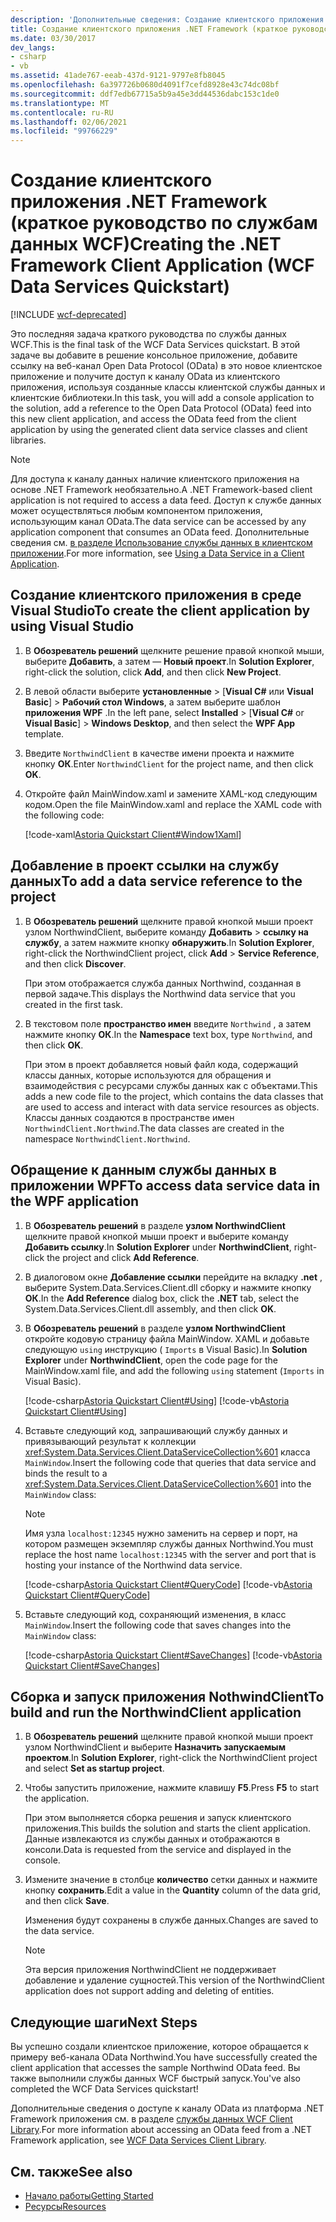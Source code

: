 ```yaml
---
description: 'Дополнительные сведения: Создание клиентского приложения платформа .NET Framework (краткое руководство по службы данных WCF)'
title: Создание клиентского приложения .NET Framework (краткое руководство по службам данных WCF)
ms.date: 03/30/2017
dev_langs:
- csharp
- vb
ms.assetid: 41ade767-eeab-437d-9121-9797e8fb8045
ms.openlocfilehash: 6a397726b0680d4091f7cefd8928e43c74dc08bf
ms.sourcegitcommit: ddf7edb67715a5b9a45e3dd44536dabc153c1de0
ms.translationtype: MT
ms.contentlocale: ru-RU
ms.lasthandoff: 02/06/2021
ms.locfileid: "99766229"
---
```

# <a name="creating-the-net-framework-client-application-wcf-data-services-quickstart"></a><span data-ttu-id="12746-103">Создание клиентского приложения .NET Framework (краткое руководство по службам данных WCF)</span><span class="sxs-lookup"><span data-stu-id="12746-103">Creating the .NET Framework Client Application (WCF Data Services Quickstart)</span></span>

[!INCLUDE [wcf-deprecated](~/includes/wcf-deprecated.md)]

<span data-ttu-id="12746-104">Это последняя задача краткого руководства по службы данных WCF.</span><span class="sxs-lookup"><span data-stu-id="12746-104">This is the final task of the WCF Data Services quickstart.</span></span> <span data-ttu-id="12746-105">В этой задаче вы добавите в решение консольное приложение, добавите ссылку на веб-канал Open Data Protocol (OData) в это новое клиентское приложение и получите доступ к каналу OData из клиентского приложения, используя созданные классы клиентской службы данных и клиентские библиотеки.</span><span class="sxs-lookup"><span data-stu-id="12746-105">In this task, you will add a console application to the solution, add a reference to the Open Data Protocol (OData) feed into this new client application, and access the OData feed from the client application by using the generated client data service classes and client libraries.</span></span>

> [!NOTE]
> <span data-ttu-id="12746-106">Для доступа к каналу данных наличие клиентского приложения на основе .NET Framework необязательно.</span><span class="sxs-lookup"><span data-stu-id="12746-106">A .NET Framework-based client application is not required to access a data feed.</span></span> <span data-ttu-id="12746-107">Доступ к службе данных может осуществляться любым компонентом приложения, использующим канал OData.</span><span class="sxs-lookup"><span data-stu-id="12746-107">The data service can be accessed by any application component that consumes an OData feed.</span></span> <span data-ttu-id="12746-108">Дополнительные сведения см. [в разделе Использование службы данных в клиентском приложении](using-a-data-service-in-a-client-application-wcf-data-services.md).</span><span class="sxs-lookup"><span data-stu-id="12746-108">For more information, see [Using a Data Service in a Client Application](using-a-data-service-in-a-client-application-wcf-data-services.md).</span></span>

## <a name="to-create-the-client-application-by-using-visual-studio"></a><span data-ttu-id="12746-109">Создание клиентского приложения в среде Visual Studio</span><span class="sxs-lookup"><span data-stu-id="12746-109">To create the client application by using Visual Studio</span></span>

1. <span data-ttu-id="12746-110">В **Обозреватель решений** щелкните решение правой кнопкой мыши, выберите **Добавить**, а затем — **Новый проект**.</span><span class="sxs-lookup"><span data-stu-id="12746-110">In **Solution Explorer**, right-click the solution, click **Add**, and then click **New Project**.</span></span>

2. <span data-ttu-id="12746-111">В левой области выберите **установленные** > [**Visual C#** или **Visual Basic**] > **Рабочий стол Windows**, а затем выберите шаблон **приложения WPF** .</span><span class="sxs-lookup"><span data-stu-id="12746-111">In the left pane, select **Installed** > [**Visual C#** or **Visual Basic**] > **Windows Desktop**, and then select the **WPF App** template.</span></span>

3. <span data-ttu-id="12746-112">Введите `NorthwindClient` в качестве имени проекта и нажмите кнопку **ОК**.</span><span class="sxs-lookup"><span data-stu-id="12746-112">Enter `NorthwindClient` for the project name, and then click **OK**.</span></span>

4. <span data-ttu-id="12746-113">Откройте файл MainWindow.xaml и замените XAML-код следующим кодом.</span><span class="sxs-lookup"><span data-stu-id="12746-113">Open the file MainWindow.xaml and replace the XAML code with the following code:</span></span>

     [!code-xaml[Astoria Quickstart Client#Window1Xaml](../../../../samples/snippets/visualbasic/VS_Snippets_Misc/astoria_quickstart_client/vb/window1.xaml#window1xaml)]

## <a name="to-add-a-data-service-reference-to-the-project"></a><span data-ttu-id="12746-114">Добавление в проект ссылки на службу данных</span><span class="sxs-lookup"><span data-stu-id="12746-114">To add a data service reference to the project</span></span>

1. <span data-ttu-id="12746-115">В **Обозреватель решений** щелкните правой кнопкой мыши проект узлом NorthwindClient, выберите команду **Добавить**  >  **ссылку на службу**, а затем нажмите кнопку **обнаружить**.</span><span class="sxs-lookup"><span data-stu-id="12746-115">In **Solution Explorer**, right-click the NorthwindClient project, click **Add** > **Service Reference**, and then click **Discover**.</span></span>

     <span data-ttu-id="12746-116">При этом отображается служба данных Northwind, созданная в первой задаче.</span><span class="sxs-lookup"><span data-stu-id="12746-116">This displays the Northwind data service that you created in the first task.</span></span>

2. <span data-ttu-id="12746-117">В текстовом поле **пространство имен** введите `Northwind` , а затем нажмите кнопку **ОК**.</span><span class="sxs-lookup"><span data-stu-id="12746-117">In the **Namespace** text box, type `Northwind`, and then click **OK**.</span></span>

     <span data-ttu-id="12746-118">При этом в проект добавляется новый файл кода, содержащий классы данных, которые используются для обращения и взаимодействия с ресурсами службы данных как с объектами.</span><span class="sxs-lookup"><span data-stu-id="12746-118">This adds a new code file to the project, which contains the data classes that are used to access and interact with data service resources as objects.</span></span> <span data-ttu-id="12746-119">Классы данных создаются в пространстве имен `NorthwindClient.Northwind`.</span><span class="sxs-lookup"><span data-stu-id="12746-119">The data classes are created in the namespace `NorthwindClient.Northwind`.</span></span>

## <a name="to-access-data-service-data-in-the-wpf-application"></a><span data-ttu-id="12746-120">Обращение к данным службы данных в приложении WPF</span><span class="sxs-lookup"><span data-stu-id="12746-120">To access data service data in the WPF application</span></span>

1. <span data-ttu-id="12746-121">В **Обозреватель решений** в разделе **узлом NorthwindClient** щелкните правой кнопкой мыши проект и выберите команду **Добавить ссылку**.</span><span class="sxs-lookup"><span data-stu-id="12746-121">In **Solution Explorer** under **NorthwindClient**, right-click the project and click **Add Reference**.</span></span>

2. <span data-ttu-id="12746-122">В диалоговом окне **Добавление ссылки** перейдите на вкладку **.net** , выберите System.Data.Services.Client.dll сборку и нажмите кнопку **ОК**.</span><span class="sxs-lookup"><span data-stu-id="12746-122">In the **Add Reference** dialog box, click the **.NET** tab, select the System.Data.Services.Client.dll assembly, and then click **OK**.</span></span>

3. <span data-ttu-id="12746-123">В **Обозреватель решений** в разделе **узлом NorthwindClient** откройте кодовую страницу файла MainWindow. XAML и добавьте следующую `using` инструкцию ( `Imports` в Visual Basic).</span><span class="sxs-lookup"><span data-stu-id="12746-123">In **Solution Explorer** under **NorthwindClient**, open the code page for the MainWindow.xaml file, and add the following `using` statement (`Imports` in Visual Basic).</span></span>

    [!code-csharp[Astoria Quickstart Client#Using](../../../../samples/snippets/csharp/VS_Snippets_Misc/astoria_quickstart_client/cs/window1.xaml.cs#using)]
    [!code-vb[Astoria Quickstart Client#Using](../../../../samples/snippets/visualbasic/VS_Snippets_Misc/astoria_quickstart_client/vb/window1.xaml.vb#using)]

4. <span data-ttu-id="12746-124">Вставьте следующий код, запрашивающий службу данных и привязывающий результат к коллекции <xref:System.Data.Services.Client.DataServiceCollection%601> класса `MainWindow`.</span><span class="sxs-lookup"><span data-stu-id="12746-124">Insert the following code that queries that data service and binds the result to a <xref:System.Data.Services.Client.DataServiceCollection%601> into the `MainWindow` class:</span></span>

    > [!NOTE]
    > <span data-ttu-id="12746-125">Имя узла `localhost:12345` нужно заменить на сервер и порт, на котором размещен экземпляр службы данных Northwind.</span><span class="sxs-lookup"><span data-stu-id="12746-125">You must replace the host name `localhost:12345` with the server and port that is hosting your instance of the Northwind data service.</span></span>

     [!code-csharp[Astoria Quickstart Client#QueryCode](../../../../samples/snippets/csharp/VS_Snippets_Misc/astoria_quickstart_client/cs/window1.xaml.cs#querycode)]
     [!code-vb[Astoria Quickstart Client#QueryCode](../../../../samples/snippets/visualbasic/VS_Snippets_Misc/astoria_quickstart_client/vb/window1.xaml.vb#querycode)]

5. <span data-ttu-id="12746-126">Вставьте следующий код, сохраняющий изменения, в класс `MainWindow`.</span><span class="sxs-lookup"><span data-stu-id="12746-126">Insert the following code that saves changes into the `MainWindow` class:</span></span>

     [!code-csharp[Astoria Quickstart Client#SaveChanges](../../../../samples/snippets/csharp/VS_Snippets_Misc/astoria_quickstart_client/cs/window1.xaml.cs#savechanges)]
     [!code-vb[Astoria Quickstart Client#SaveChanges](../../../../samples/snippets/visualbasic/VS_Snippets_Misc/astoria_quickstart_client/vb/window1.xaml.vb#savechanges)]

## <a name="to-build-and-run-the-northwindclient-application"></a><span data-ttu-id="12746-127">Сборка и запуск приложения NothwindClient</span><span class="sxs-lookup"><span data-stu-id="12746-127">To build and run the NorthwindClient application</span></span>

1. <span data-ttu-id="12746-128">В **Обозреватель решений** щелкните правой кнопкой мыши проект узлом NorthwindClient и выберите **Назначить запускаемым проектом**.</span><span class="sxs-lookup"><span data-stu-id="12746-128">In **Solution Explorer**, right-click the NorthwindClient project and select **Set as startup project**.</span></span>

2. <span data-ttu-id="12746-129">Чтобы запустить приложение, нажмите клавишу **F5**.</span><span class="sxs-lookup"><span data-stu-id="12746-129">Press **F5** to start the application.</span></span>

     <span data-ttu-id="12746-130">При этом выполняется сборка решения и запуск клиентского приложения.</span><span class="sxs-lookup"><span data-stu-id="12746-130">This builds the solution and starts the client application.</span></span> <span data-ttu-id="12746-131">Данные извлекаются из службы данных и отображаются в консоли.</span><span class="sxs-lookup"><span data-stu-id="12746-131">Data is requested from the service and displayed in the console.</span></span>

3. <span data-ttu-id="12746-132">Измените значение в столбце **количество** сетки данных и нажмите кнопку **сохранить**.</span><span class="sxs-lookup"><span data-stu-id="12746-132">Edit a value in the **Quantity** column of the data grid, and then click **Save**.</span></span>

     <span data-ttu-id="12746-133">Изменения будут сохранены в службе данных.</span><span class="sxs-lookup"><span data-stu-id="12746-133">Changes are saved to the data service.</span></span>

    > [!NOTE]
    > <span data-ttu-id="12746-134">Эта версия приложения NorthwindClient не поддерживает добавление и удаление сущностей.</span><span class="sxs-lookup"><span data-stu-id="12746-134">This version of the NorthwindClient application does not support adding and deleting of entities.</span></span>

## <a name="next-steps"></a><span data-ttu-id="12746-135">Следующие шаги</span><span class="sxs-lookup"><span data-stu-id="12746-135">Next Steps</span></span>

<span data-ttu-id="12746-136">Вы успешно создали клиентское приложение, которое обращается к примеру веб-канала OData Northwind.</span><span class="sxs-lookup"><span data-stu-id="12746-136">You have successfully created the client application that accesses the sample Northwind OData feed.</span></span> <span data-ttu-id="12746-137">Вы также выполнили службы данных WCF быстрый запуск.</span><span class="sxs-lookup"><span data-stu-id="12746-137">You've also completed the WCF Data Services quickstart!</span></span>

<span data-ttu-id="12746-138">Дополнительные сведения о доступе к каналу OData из платформа .NET Framework приложения см. в разделе [службы данных WCF Client Library](wcf-data-services-client-library.md).</span><span class="sxs-lookup"><span data-stu-id="12746-138">For more information about accessing an OData feed from a .NET Framework application, see [WCF Data Services Client Library](wcf-data-services-client-library.md).</span></span>

## <a name="see-also"></a><span data-ttu-id="12746-139">См. также</span><span class="sxs-lookup"><span data-stu-id="12746-139">See also</span></span>

- [<span data-ttu-id="12746-140">Начало работы</span><span class="sxs-lookup"><span data-stu-id="12746-140">Getting Started</span></span>](getting-started-with-wcf-data-services.md)
- [<span data-ttu-id="12746-141">Ресурсы</span><span class="sxs-lookup"><span data-stu-id="12746-141">Resources</span></span>](wcf-data-services-resources.md)
